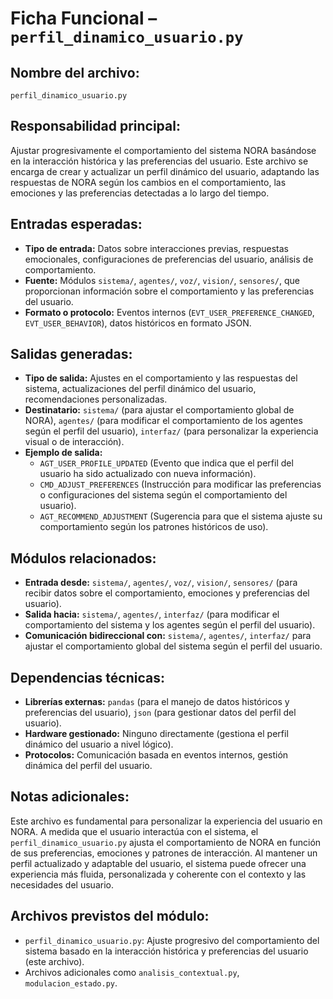 # Ficha Funcional – `perfil_dinamico_usuario.py`

## Nombre del archivo:
`perfil_dinamico_usuario.py`

## Responsabilidad principal:
Ajustar progresivamente el comportamiento del sistema NORA basándose en la interacción histórica y las preferencias del usuario. Este archivo se encarga de crear y actualizar un perfil dinámico del usuario, adaptando las respuestas de NORA según los cambios en el comportamiento, las emociones y las preferencias detectadas a lo largo del tiempo.

## Entradas esperadas:
- **Tipo de entrada:** Datos sobre interacciones previas, respuestas emocionales, configuraciones de preferencias del usuario, análisis de comportamiento.
- **Fuente:** Módulos `sistema/`, `agentes/`, `voz/`, `vision/`, `sensores/`, que proporcionan información sobre el comportamiento y las preferencias del usuario.
- **Formato o protocolo:** Eventos internos (`EVT_USER_PREFERENCE_CHANGED`, `EVT_USER_BEHAVIOR`), datos históricos en formato JSON.

## Salidas generadas:
- **Tipo de salida:** Ajustes en el comportamiento y las respuestas del sistema, actualizaciones del perfil dinámico del usuario, recomendaciones personalizadas.
- **Destinatario:** `sistema/` (para ajustar el comportamiento global de NORA), `agentes/` (para modificar el comportamiento de los agentes según el perfil del usuario), `interfaz/` (para personalizar la experiencia visual o de interacción).
- **Ejemplo de salida:**
  - `AGT_USER_PROFILE_UPDATED` (Evento que indica que el perfil del usuario ha sido actualizado con nueva información).
  - `CMD_ADJUST_PREFERENCES` (Instrucción para modificar las preferencias o configuraciones del sistema según el comportamiento del usuario).
  - `AGT_RECOMMEND_ADJUSTMENT` (Sugerencia para que el sistema ajuste su comportamiento según los patrones históricos de uso).

## Módulos relacionados:
- **Entrada desde:** `sistema/`, `agentes/`, `voz/`, `vision/`, `sensores/` (para recibir datos sobre el comportamiento, emociones y preferencias del usuario).
- **Salida hacia:** `sistema/`, `agentes/`, `interfaz/` (para modificar el comportamiento del sistema y los agentes según el perfil del usuario).
- **Comunicación bidireccional con:** `sistema/`, `agentes/`, `interfaz/` para ajustar el comportamiento global del sistema según el perfil del usuario.

## Dependencias técnicas:
- **Librerías externas:** `pandas` (para el manejo de datos históricos y preferencias del usuario), `json` (para gestionar datos del perfil del usuario).
- **Hardware gestionado:** Ninguno directamente (gestiona el perfil dinámico del usuario a nivel lógico).
- **Protocolos:** Comunicación basada en eventos internos, gestión dinámica del perfil del usuario.

## Notas adicionales:
Este archivo es fundamental para personalizar la experiencia del usuario en NORA. A medida que el usuario interactúa con el sistema, el `perfil_dinamico_usuario.py` ajusta el comportamiento de NORA en función de sus preferencias, emociones y patrones de interacción. Al mantener un perfil actualizado y adaptable del usuario, el sistema puede ofrecer una experiencia más fluida, personalizada y coherente con el contexto y las necesidades del usuario.

## Archivos previstos del módulo:
- `perfil_dinamico_usuario.py`: Ajuste progresivo del comportamiento del sistema basado en la interacción histórica y preferencias del usuario (este archivo).
- Archivos adicionales como `analisis_contextual.py`, `modulacion_estado.py`.
